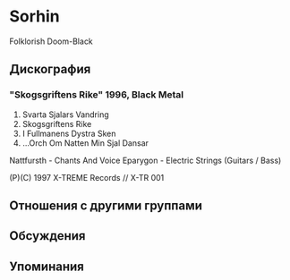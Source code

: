 # Sorhin

Folklorish Doom-Black

## Дискография

### "Skogsgriftens Rike" 1996, Black Metal

1.  Svarta Sjalars Vandring
2.  Skogsgriftens Rike
3.  I Fullmanens Dystra Sken
4.  ...Orch Om Natten Min Sjal Dansar

Nattfursth - Chants And Voice
Eparygon - Electric Strings (Guitars /  Bass)

(P)(C) 1997 X-TREME Records // X-TR 001


## Отношения с другими группами


## Обсуждения


## Упоминания

